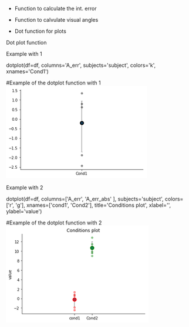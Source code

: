 - Function to calculate the int. error

- Function to calvulate visual angles

- Dot function for plots

Dot plot function



Example with 1

dotplot(df=df, columns='A_err', subjects='subject', colors='k', xnames='Cond1')


#Example of the dotplot function with 1
![](https://github.com/davidbestue/funciones/blob/master/download%20(1).png)



Example with 2


dotplot(df=df, columns=['A_err', 'A_err_abs' ], subjects='subject', colors=['r', 'g'], xnames=['cond1', 'Cond2'],
        title='Conditions plot', xlabel='', ylabel='value')

#Example of the dotplot function with 2
![](https://raw.githubusercontent.com/davidbestue/funciones/master/download.png)

